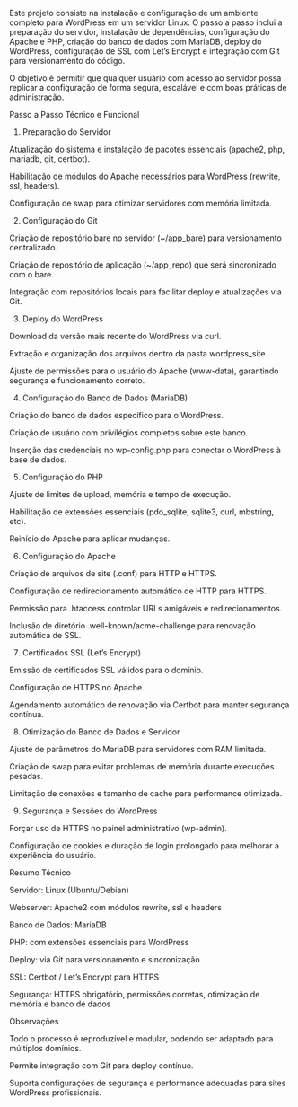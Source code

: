 Este projeto consiste na instalação e configuração de um ambiente completo para WordPress em um servidor Linux.
O passo a passo inclui a preparação do servidor, instalação de dependências, configuração do Apache e PHP, criação do banco de dados com MariaDB, deploy do WordPress, configuração de SSL com Let’s Encrypt e integração com Git para versionamento do código.

O objetivo é permitir que qualquer usuário com acesso ao servidor possa replicar a configuração de forma segura, escalável e com boas práticas de administração.

Passo a Passo Técnico e Funcional
1. Preparação do Servidor

Atualização do sistema e instalação de pacotes essenciais (apache2, php, mariadb, git, certbot).

Habilitação de módulos do Apache necessários para WordPress (rewrite, ssl, headers).

Configuração de swap para otimizar servidores com memória limitada.

2. Configuração do Git

Criação de repositório bare no servidor (~/app_bare) para versionamento centralizado.

Criação de repositório de aplicação (~/app_repo) que será sincronizado com o bare.

Integração com repositórios locais para facilitar deploy e atualizações via Git.

3. Deploy do WordPress

Download da versão mais recente do WordPress via curl.

Extração e organização dos arquivos dentro da pasta wordpress_site.

Ajuste de permissões para o usuário do Apache (www-data), garantindo segurança e funcionamento correto.

4. Configuração do Banco de Dados (MariaDB)

Criação do banco de dados específico para o WordPress.

Criação de usuário com privilégios completos sobre este banco.

Inserção das credenciais no wp-config.php para conectar o WordPress à base de dados.

5. Configuração do PHP

Ajuste de limites de upload, memória e tempo de execução.

Habilitação de extensões essenciais (pdo_sqlite, sqlite3, curl, mbstring, etc).

Reinício do Apache para aplicar mudanças.

6. Configuração do Apache

Criação de arquivos de site (.conf) para HTTP e HTTPS.

Configuração de redirecionamento automático de HTTP para HTTPS.

Permissão para .htaccess controlar URLs amigáveis e redirecionamentos.

Inclusão de diretório .well-known/acme-challenge para renovação automática de SSL.

7. Certificados SSL (Let’s Encrypt)

Emissão de certificados SSL válidos para o domínio.

Configuração de HTTPS no Apache.

Agendamento automático de renovação via Certbot para manter segurança contínua.

8. Otimização do Banco de Dados e Servidor

Ajuste de parâmetros do MariaDB para servidores com RAM limitada.

Criação de swap para evitar problemas de memória durante execuções pesadas.

Limitação de conexões e tamanho de cache para performance otimizada.

9. Segurança e Sessões do WordPress

Forçar uso de HTTPS no painel administrativo (wp-admin).

Configuração de cookies e duração de login prolongado para melhorar a experiência do usuário.

Resumo Técnico

Servidor: Linux (Ubuntu/Debian)

Webserver: Apache2 com módulos rewrite, ssl e headers

Banco de Dados: MariaDB

PHP: com extensões essenciais para WordPress

Deploy: via Git para versionamento e sincronização

SSL: Certbot / Let’s Encrypt para HTTPS

Segurança: HTTPS obrigatório, permissões corretas, otimização de memória e banco de dados

Observações

Todo o processo é reproduzível e modular, podendo ser adaptado para múltiplos domínios.

Permite integração com Git para deploy contínuo.

Suporta configurações de segurança e performance adequadas para sites WordPress profissionais.
